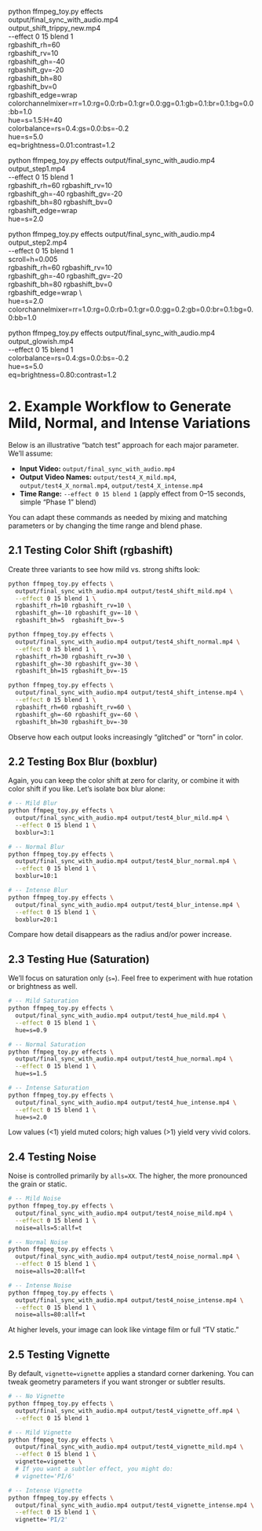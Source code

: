 python ffmpeg_toy.py effects \
output/final_sync_with_audio.mp4 \
output_shift_trippy_new.mp4 \
--effect 0 15 blend 1 \
rgbashift_rh=60 \
rgbashift_rv=10 \
rgbashift_gh=-40 \
rgbashift_gv=-20 \
rgbashift_bh=80 \
rgbashift_bv=0 \
rgbashift_edge=wrap \
colorchannelmixer=rr=1.0:rg=0.0:rb=0.1:gr=0.0:gg=0.1:gb=0.1:br=0.1:bg=0.0:bb=1.0 \
hue=s=1.5:H=40 \
colorbalance=rs=0.4:gs=0.0:bs=-0.2 \
hue=s=5.0 \
eq=brightness=0.01:contrast=1.2

python ffmpeg_toy.py effects output/final_sync_with_audio.mp4 output_step1.mp4 \
--effect 0 15 blend 1 \
rgbashift_rh=60 rgbashift_rv=10 \
rgbashift_gh=-40 rgbashift_gv=-20 \
rgbashift_bh=80 rgbashift_bv=0 \
rgbashift_edge=wrap \
hue=s=2.0

python ffmpeg_toy.py effects output/final_sync_with_audio.mp4 output_step2.mp4 \
--effect 0 15 blend 1 \
scroll=h=0.005 \
rgbashift_rh=60 rgbashift_rv=10 \
rgbashift_gh=-40 rgbashift_gv=-20 \
rgbashift_bh=80 rgbashift_bv=0 \
rgbashift_edge=wrap \   
hue=s=2.0 \
colorchannelmixer=rr=1.0:rg=0.0:rb=0.1:gr=0.0:gg=0.2:gb=0.0:br=0.1:bg=0.0:bb=1.0

python ffmpeg_toy.py effects output/final_sync_with_audio.mp4 output_glowish.mp4 \
--effect 0 15 blend 1 \
colorbalance=rs=0.4:gs=0.0:bs=-0.2 \
hue=s=5.0 \
eq=brightness=0.80:contrast=1.2


# 2. Example Workflow to Generate Mild, Normal, and Intense Variations

Below is an illustrative “batch test” approach for each major parameter. We’ll assume:
- **Input Video:** `output/final_sync_with_audio.mp4`
- **Output Video Names:** `output/test4_X_mild.mp4`, `output/test4_X_normal.mp4`, `output/test4_X_intense.mp4`
- **Time Range:** `--effect 0 15 blend 1` (apply effect from 0–15 seconds, simple “Phase 1” blend)

You can adapt these commands as needed by mixing and matching parameters or by changing the time range and blend phase.

## 2.1 Testing Color Shift (rgbashift)

Create three variants to see how mild vs. strong shifts look:

```bash
python ffmpeg_toy.py effects \
  output/final_sync_with_audio.mp4 output/test4_shift_mild.mp4 \
  --effect 0 15 blend 1 \
  rgbashift_rh=10 rgbashift_rv=10 \
  rgbashift_gh=-10 rgbashift_gv=-10 \
  rgbashift_bh=5  rgbashift_bv=-5

python ffmpeg_toy.py effects \
  output/final_sync_with_audio.mp4 output/test4_shift_normal.mp4 \
  --effect 0 15 blend 1 \
  rgbashift_rh=30 rgbashift_rv=30 \
  rgbashift_gh=-30 rgbashift_gv=-30 \
  rgbashift_bh=15 rgbashift_bv=-15

python ffmpeg_toy.py effects \
  output/final_sync_with_audio.mp4 output/test4_shift_intense.mp4 \
  --effect 0 15 blend 1 \
  rgbashift_rh=60 rgbashift_rv=60 \
  rgbashift_gh=-60 rgbashift_gv=-60 \
  rgbashift_bh=30 rgbashift_bv=-30
```

Observe how each output looks increasingly “glitched” or “torn” in color.

## 2.2 Testing Box Blur (boxblur)

Again, you can keep the color shift at zero for clarity, or combine it with color shift if you like. Let’s isolate box blur alone:

```bash
# -- Mild Blur
python ffmpeg_toy.py effects \
  output/final_sync_with_audio.mp4 output/test4_blur_mild.mp4 \
  --effect 0 15 blend 1 \
  boxblur=3:1

# -- Normal Blur
python ffmpeg_toy.py effects \
  output/final_sync_with_audio.mp4 output/test4_blur_normal.mp4 \
  --effect 0 15 blend 1 \
  boxblur=10:1

# -- Intense Blur
python ffmpeg_toy.py effects \
  output/final_sync_with_audio.mp4 output/test4_blur_intense.mp4 \
  --effect 0 15 blend 1 \
  boxblur=20:1
```

Compare how detail disappears as the radius and/or power increase.

## 2.3 Testing Hue (Saturation)

We’ll focus on saturation only (`s=`). Feel free to experiment with hue rotation or brightness as well.

```bash
# -- Mild Saturation
python ffmpeg_toy.py effects \
  output/final_sync_with_audio.mp4 output/test4_hue_mild.mp4 \
  --effect 0 15 blend 1 \
  hue=s=0.9

# -- Normal Saturation
python ffmpeg_toy.py effects \
  output/final_sync_with_audio.mp4 output/test4_hue_normal.mp4 \
  --effect 0 15 blend 1 \
  hue=s=1.5

# -- Intense Saturation
python ffmpeg_toy.py effects \
  output/final_sync_with_audio.mp4 output/test4_hue_intense.mp4 \
  --effect 0 15 blend 1 \
  hue=s=2.0
```

Low values (<1) yield muted colors; high values (>1) yield very vivid colors.

## 2.4 Testing Noise

Noise is controlled primarily by `alls=XX`. The higher, the more pronounced the grain or static.

```bash
# -- Mild Noise
python ffmpeg_toy.py effects \
  output/final_sync_with_audio.mp4 output/test4_noise_mild.mp4 \
  --effect 0 15 blend 1 \
  noise=alls=5:allf=t

# -- Normal Noise
python ffmpeg_toy.py effects \
  output/final_sync_with_audio.mp4 output/test4_noise_normal.mp4 \
  --effect 0 15 blend 1 \
  noise=alls=20:allf=t

# -- Intense Noise
python ffmpeg_toy.py effects \
  output/final_sync_with_audio.mp4 output/test4_noise_intense.mp4 \
  --effect 0 15 blend 1 \
  noise=alls=80:allf=t
```

At higher levels, your image can look like vintage film or full “TV static.”

## 2.5 Testing Vignette

By default, `vignette=vignette` applies a standard corner darkening. You can tweak geometry parameters if you want stronger or subtler results.

```bash
# -- No Vignette
python ffmpeg_toy.py effects \
  output/final_sync_with_audio.mp4 output/test4_vignette_off.mp4 \
  --effect 0 15 blend 1

# -- Mild Vignette
python ffmpeg_toy.py effects \
  output/final_sync_with_audio.mp4 output/test4_vignette_mild.mp4 \
  --effect 0 15 blend 1 \
  vignette=vignette \
  # If you want a subtler effect, you might do:
  # vignette='PI/6'

# -- Intense Vignette
python ffmpeg_toy.py effects \
  output/final_sync_with_audio.mp4 output/test4_vignette_intense.mp4 \
  --effect 0 15 blend 1 \
  vignette='PI/2'
```

